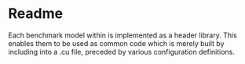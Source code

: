 # Readme
Each benchmark model within is implemented as a header library. 
This enables them to be used as common code which is merely built by including into a .cu file, 
preceded by various configuration definitions.